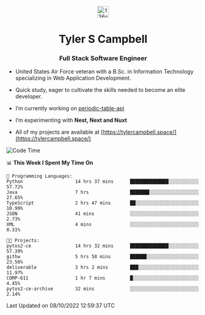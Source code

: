 <p align="center">
<a href="https://www.linkedin.com/in/t36campbell" target="blank"><img align="center" src="https://ik.imagekit.io/t36campbell/Portfolio/linkedin.png.original_m8bbGgPh6.png" alt="t36campbell" height="30" width="30" /></a>
</p>
<h1 align="center">Tyler S Campbell</h1>
<h3 align="center">Full Stack Software Engineer</h3>

* United States Air Force veteran with a B.Sc. in Information Technology specializing in Web Application Development. 

* Quick study, eager to cultivate the skills needed to become an elite developer.

* I’m currently working on [periodic-table-api](https://github.com/t36campbell/periodic-table-api)

* I’m experimenting with **Nest, Next and Nuxt**

* All of my projects are available at [https://tylercampbell.space/](https://tylercampbell.space/)

<!--START_SECTION:waka-->
![Code Time](http://img.shields.io/badge/Code%20Time-1%2C858%20hrs%2041%20mins-blue)

📊 **This Week I Spent My Time On** 

```text
💬 Programming Languages: 
Python                   14 hrs 37 mins      ██████████████░░░░░░░░░░░   57.72% 
Java                     7 hrs               ███████░░░░░░░░░░░░░░░░░░   27.65% 
TypeScript               2 hrs 47 mins       ██░░░░░░░░░░░░░░░░░░░░░░░   10.99% 
JSON                     41 mins             ░░░░░░░░░░░░░░░░░░░░░░░░░   2.73% 
XML                      4 mins              ░░░░░░░░░░░░░░░░░░░░░░░░░   0.31%

🐱‍💻 Projects: 
pytos2-ce                14 hrs 32 mins      ██████████████░░░░░░░░░░░   57.39% 
githw                    5 hrs 58 mins       ██████░░░░░░░░░░░░░░░░░░░   23.56% 
deliverable              3 hrs 2 mins        ███░░░░░░░░░░░░░░░░░░░░░░   11.97% 
COMP-611                 1 hr 7 mins         █░░░░░░░░░░░░░░░░░░░░░░░░   4.45% 
pytos2-ce-archive        32 mins             ░░░░░░░░░░░░░░░░░░░░░░░░░   2.14%

```


 Last Updated on 08/10/2022 12:59:37 UTC
<!--END_SECTION:waka-->
